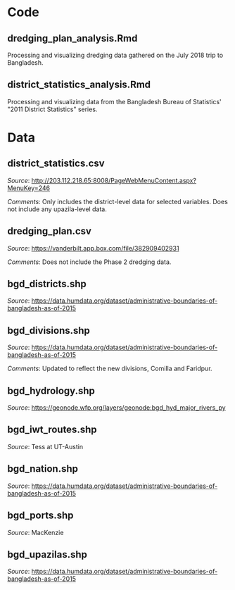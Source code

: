 # Code

## dredging_plan_analysis.Rmd

Processing and visualizing dredging data gathered on the July 2018 trip to Bangladesh.

## district_statistics_analysis.Rmd

Processing and visualizing data from the Bangladesh Bureau of Statistics' "2011 District Statistics" series.

# Data

## district_statistics.csv

*Source*: http://203.112.218.65:8008/PageWebMenuContent.aspx?MenuKey=246

*Comments*: Only includes the district-level data for selected variables. Does not include any upazila-level data.

## dredging_plan.csv

*Source*: https://vanderbilt.app.box.com/file/382909402931

*Comments*: Does not include the Phase 2 dredging data.

## bgd_districts.shp

*Source*: https://data.humdata.org/dataset/administrative-boundaries-of-bangladesh-as-of-2015

## bgd_divisions.shp

*Source*: https://data.humdata.org/dataset/administrative-boundaries-of-bangladesh-as-of-2015

*Comments*: Updated to reflect the new divisions, Comilla and Faridpur.

## bgd_hydrology.shp

*Source*: https://geonode.wfp.org/layers/geonode:bgd_hyd_major_rivers_py

## bgd_iwt_routes.shp

*Source*: Tess at UT-Austin

## bgd_nation.shp

*Source*: https://data.humdata.org/dataset/administrative-boundaries-of-bangladesh-as-of-2015

## bgd_ports.shp

*Source*: MacKenzie

## bgd_upazilas.shp

*Source*: https://data.humdata.org/dataset/administrative-boundaries-of-bangladesh-as-of-2015
